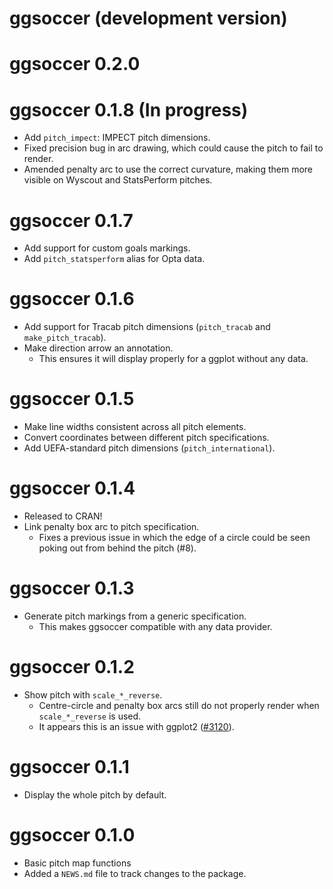 # ggsoccer (development version)

# ggsoccer 0.2.0

# ggsoccer 0.1.8 (In progress)

-   Add `pitch_impect`: IMPECT pitch dimensions.
-   Fixed precision bug in arc drawing, which could cause the pitch to fail to render.
-   Amended penalty arc to use the correct curvature, making them more visible on 
    Wyscout and StatsPerform pitches.

# ggsoccer 0.1.7

-   Add support for custom goals markings.
-   Add `pitch_statsperform` alias for Opta data.

# ggsoccer 0.1.6

-   Add support for Tracab pitch dimensions (`pitch_tracab` and `make_pitch_tracab`).
-   Make direction arrow an annotation.
    -   This ensures it will display properly for a ggplot without any data.

# ggsoccer 0.1.5

-   Make line widths consistent across all pitch elements.
-   Convert coordinates between different pitch specifications.
-   Add UEFA-standard pitch dimensions (`pitch_international`).

# ggsoccer 0.1.4

-   Released to CRAN!
-   Link penalty box arc to pitch specification.
    -   Fixes a previous issue in which the edge of a circle could be seen poking out from behind the pitch (#8).

# ggsoccer 0.1.3

-   Generate pitch markings from a generic specification.
    -   This makes ggsoccer compatible with any data provider.

# ggsoccer 0.1.2

-   Show pitch with `scale_*_reverse`.
    -   Centre-circle and penalty box arcs still do not properly render when `scale_*_reverse` is used.
    -   It appears this is an issue with ggplot2 ([#3120](https://github.com/tidyverse/ggplot2/issues/3120)).

# ggsoccer 0.1.1

-   Display the whole pitch by default.

# ggsoccer 0.1.0

-   Basic pitch map functions
-   Added a `NEWS.md` file to track changes to the package.
